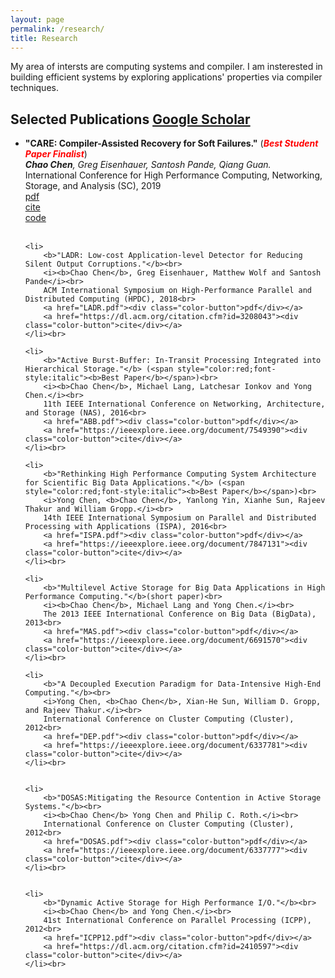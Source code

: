 ```yaml
---
layout: page
permalink: /research/
title: Research
---
```


My area of intersts are computing systems and compiler.
I am insterested in building efficient systems by exploring
applications' properties via compiler techniques.

<h2>Selected Publications <a href="https://scholar.google.com/citations?user=34_6IksAAAAJ&hl=en">Google Scholar</a></h2>
<ul>
	<li>
		<b>"CARE: Compiler-Assisted Recovery for Soft Failures."</b> (<span style="color:red;font-style:italic"><b>Best Student Paper Finalist</b></span>)<br>
		<i><b>Chao Chen</b>, Greg Eisenhauer, Santosh Pande, Qiang Guan.</i><br>
		International Conference for High Performance Computing, Networking, Storage, and Analysis (SC), 2019<br>
		<a href="Requst through email"><div class="color-button">pdf</div></a>
		<a href="https://sc19.supercomputing.org/presentation/?id=pap373&sess=sess165"><div class="color-button">cite</div></a>
		<a href=""><div class="color-button">code</div></a>
	</li><br>

	<li>
		<b>"LADR: Low-cost Application-level Detector for Reducing Silent Output Corruptions."</b><br>
		<i><b>Chao Chen</b>, Greg Eisenhauer, Matthew Wolf and Santosh Pande</i><br>
		ACM International Symposium on High-Performance Parallel and Distributed Computing (HPDC), 2018<br>
		<a href="LADR.pdf"><div class="color-button">pdf</div></a>
		<a href="https://dl.acm.org/citation.cfm?id=3208043"><div class="color-button">cite</div></a>
	</li><br>

	<li>
		<b>"Active Burst-Buffer: In-Transit Processing Integrated into Hierarchical Storage."</b> (<span style="color:red;font-style:italic"><b>Best Paper</b></span>)<br>
		<i><b>Chao Chen</b>, Michael Lang, Latchesar Ionkov and Yong Chen.</i><br>
		11th IEEE International Conference on Networking, Architecture, and Storage (NAS), 2016<br>
		<a href="ABB.pdf"><div class="color-button">pdf</div></a>
		<a href="https://ieeexplore.ieee.org/document/7549390"><div class="color-button">cite</div></a>
	</li><br>

	<li>
		<b>"Rethinking High Performance Computing System Architecture for Scientific Big Data Applications."</b> (<span style="color:red;font-style:italic"><b>Best Paper</b></span>)<br>
		<i>Yong Chen, <b>Chao Chen</b>, Yanlong Yin, Xianhe Sun, Rajeev Thakur and William Gropp.</i><br>
		14th IEEE International Symposium on Parallel and Distributed Processing with Applications (ISPA), 2016<br>
		<a href="ISPA.pdf"><div class="color-button">pdf</div></a>
		<a href="https://ieeexplore.ieee.org/document/7847131"><div class="color-button">cite</div></a>
	</li><br>

	<li>
		<b>"Multilevel Active Storage for Big Data Applications in High Performance Computing."</b>(short paper)<br>
		<i><b>Chao Chen</b>, Michael Lang and Yong Chen.</i><br>
		The 2013 IEEE International Conference on Big Data (BigData), 2013<br>
		<a href="MAS.pdf"><div class="color-button">pdf</div></a>
		<a href="https://ieeexplore.ieee.org/document/6691570"><div class="color-button">cite</div></a>
	</li><br>

	<li>
		<b>"A Decoupled Execution Paradigm for Data-Intensive High-End Computing."</b><br>
		<i>Yong Chen, <b>Chao Chen</b>, Xian-He Sun, William D. Gropp, and Rajeev Thakur.</i><br>
		International Conference on Cluster Computing (Cluster), 2012<br>
		<a href="DEP.pdf"><div class="color-button">pdf</div></a>
		<a href="https://ieeexplore.ieee.org/document/6337781"><div class="color-button">cite</div></a>
	</li><br>


	<li>
		<b>"DOSAS:Mitigating the Resource Contention in Active Storage Systems."</b><br>
		<i><b>Chao Chen</b> Yong Chen and Philip C. Roth.</i><br>
		International Conference on Cluster Computing (Cluster), 2012<br>
		<a href="DOSAS.pdf"><div class="color-button">pdf</div></a>
		<a href="https://ieeexplore.ieee.org/document/6337777"><div class="color-button">cite</div></a>
	</li><br>


	<li>
		<b>"Dynamic Active Storage for High Performance I/O."</b><br>
		<i><b>Chao Chen</b> and Yong Chen.</i><br>
		41st International Conference on Parallel Processing (ICPP), 2012<br>
		<a href="ICPP12.pdf"><div class="color-button">pdf</div></a>
		<a href="https://dl.acm.org/citation.cfm?id=2410597"><div class="color-button">cite</div></a>
	</li><br>

</ul>

<!-- <h2>Research Projects</h2>
<ul>
	<li>
		<b>Project title</b><br>
		University, Duration<br>
		<i>Other details such as advisor's name may go here</i><br>
		<a href=""><div class="color-button">report</div></a><a href=""><div class="color-button">code</div></a>
	</li><br>
	<li>
		<b>Project title</b><br>
		University, Duration<br>
		<i>Other details such as advisor's name may go here</i><br>
		<a href=""><div class="color-button">report</div></a><a href=""><div class="color-button">code</div></a>
	</li><br>
</ul> -->

<!-- <h2>Research Implementations</h2>
<ul>
	<li>
		<b>Title #1</b>: Brief description of this research implementation.<br>
		<a href=""><div class="color-button">paper</div></a><a href=""><div class="color-button">report</div></a><a href=""><div class="color-button">code</div></a>
	</li><br>
	<li>
		<b>Title #2</b>: Brief description of this research implementation.<br>
		<a href=""><div class="color-button">paper</div></a><a href=""><div class="color-button">report</div></a><a href=""><div class="color-button">code</div></a>
	</li><br>
</ul> -->
